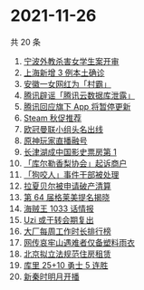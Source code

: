 # 2021-11-26

共 20 条

<!-- BEGIN ZHIHUSEARCH -->
<!-- 最后更新时间 Fri Nov 26 2021 09:50:21 GMT+0800 (China Standard Time) -->
1. [宁波外教杀害女学生案开审](https://www.zhihu.com/search?q=宁波外教)
1. [上海新增 3 例本土确诊](https://www.zhihu.com/search?q=上海疫情)
1. [安徽一女网红为「村霸」](https://www.zhihu.com/search?q=村霸女网红)
1. [腾讯辟谣「腾讯云数据库泄露」](https://www.zhihu.com/search?q=腾讯)
1. [腾讯回应旗下 App 将暂停更新](https://www.zhihu.com/search?q=腾讯)
1. [Steam 秋促推荐](https://www.zhihu.com/search?q=steam)
1. [欧冠曼联小组头名出线](https://www.zhihu.com/search?q=曼联)
1. [原神玩家直播融号](https://www.zhihu.com/search?q=原神)
1. [长津湖成中国影史票房第 1](https://www.zhihu.com/search?q=长津湖)
1. [「库尔勒香梨协会」起诉商户](https://www.zhihu.com/search?q=库尔勒香梨)
1. [「狗咬人」事件干部被处理](https://www.zhihu.com/search?q=狗咬人)
1. [拉夏贝尔被申请破产清算](https://www.zhihu.com/search?q=拉夏贝尔)
1. [第 64 届格莱美提名揭晓](https://www.zhihu.com/search?q=格莱美)
1. [海贼王 1033 话情报](https://www.zhihu.com/search?q=海贼王)
1. [Uzi 或于转会期复出](https://www.zhihu.com/search?q=uzi)
1. [大厂每周工作时长排行榜](https://www.zhihu.com/search?q=大厂工作时长)
1. [网传哀牢山遇难者仅备塑料雨衣](https://www.zhihu.com/search?q=云南哀牢山)
1. [北京拟立法规范住房租赁](https://www.zhihu.com/search?q=北京租房)
1. [库里 25+10 勇士 5 连胜](https://www.zhihu.com/search?q=勇士)
1. [新秦时明月开播](https://www.zhihu.com/search?q=新秦时明月)
<!-- END ZHIHUSEARCH -->
